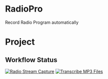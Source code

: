 # RadioPro

Record Radio Program automatically


# Project

## Workflow Status
[![Radio Stream Capture](https://github.com/NaruEcho/RadioPro/actions/workflows/radio-stream-capture.yml/badge.svg)](https://github.com/NaruEcho/RadioPro/actions/workflows/radio-stream-capture.yml)
[![Transcribe MP3 Files](https://github.com/NaruEcho/RadioPro/actions/workflows/transcribe.yml/badge.svg)](https://github.com/NaruEcho/RadioPro/actions/workflows/transcribe.yml)
